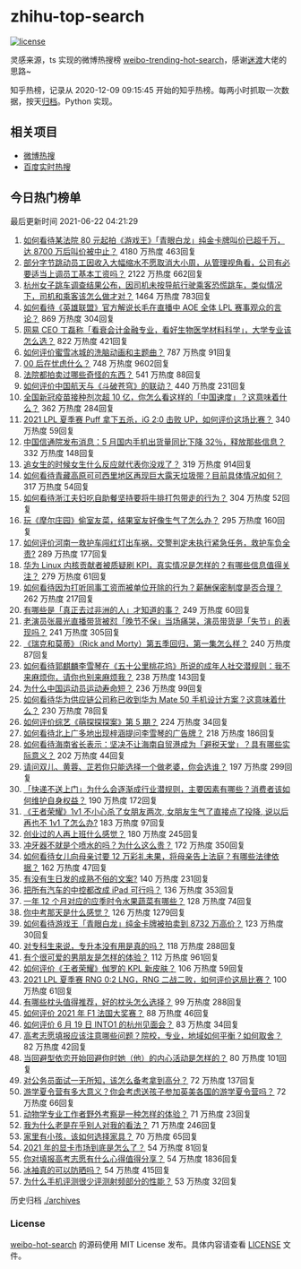 # zhihu-top-search

[![license](https://img.shields.io/github/license/Arrackisarookie/zhihu-top-search)](https://github.com/Arrackisarookie/zhihu-top-search/blob/master/LICENSE)

灵感来源，ts 实现的微博热搜榜 [weibo-trending-hot-search](https://github.com/justjavac/weibo-trending-hot-search)，感谢[迷渡](https://github.com/justjavac)大佬的思路~

知乎热榜，记录从 2020-12-09 09:15:45 开始的知乎热榜。每两小时抓取一次数据，按天[归档](./archives)。Python 实现。

## 相关项目
+ [微博热搜](https://github.com/Arrackisarookie/weibo-hot-search)
+ [百度实时热搜](https://github.com/Arrackisarookie/baidu-hot-search)

## 今日热门榜单

<!-- Rank Begin -->

最后更新时间 2021-06-22 04:21:29

1. [如何看待某法院 80 元起拍《游戏王》「青眼白龙」纯金卡牌叫价已超千万，达 8700 万后叫价被中止？](https://www.zhihu.com/question/466353604) 4180 万热度 463回复
1. [部分字节跳动员工因收入大幅缩水不愿取消大小周，从管理视角看，公司有必要适当上调员工基本工资吗？](https://www.zhihu.com/question/465515777) 2122 万热度 662回复
1. [杭州女子跳车调查结果公布，因司机未按导航行驶乘客恐慌跳车，类似情况下，司机和乘客该怎么做才对？](https://www.zhihu.com/question/466324039) 1464 万热度 783回复
1. [如何看待《英雄联盟》官方解说长毛在直播中 AOE 全体 LPL 赛事观众的言论？](https://www.zhihu.com/question/466051512) 869 万热度 304回复
1. [网易 CEO 丁磊称「看衰会计金融专业，看好生物医学材料科学」，大学专业该怎么选？](https://www.zhihu.com/question/466254911) 822 万热度 421回复
1. [如何评价蜜雪冰城的洗脑动画和主题曲？](https://www.zhihu.com/question/466309186) 787 万热度 91回复
1. [00 后在忧虑什么？](https://www.zhihu.com/question/393450972) 748 万热度 9602回复
1. [法院都拍卖过哪些奇怪的东西？](https://www.zhihu.com/question/299977989) 541 万热度 88回复
1. [如何评价中国航天与《斗破苍穹》的联动？](https://www.zhihu.com/question/465538922) 440 万热度 231回复
1. [全国新冠疫苗接种剂次超 10 亿，你怎么看这样的「中国速度」？这意味着什么？](https://www.zhihu.com/question/466136436) 362 万热度 284回复
1. [2021 LPL 夏季赛 Puff 拿下五杀，iG 2:0 击败 UP，如何评价这场比赛？](https://www.zhihu.com/question/466382286) 340 万热度 59回复
1. [中国信通院发布消息：5 月国内手机出货量同比下降 32％，释放那些信息？](https://www.zhihu.com/question/465502394) 332 万热度 148回复
1. [追女生的时候女生什么反应就代表你没戏了？](https://www.zhihu.com/question/437267039) 319 万热度 914回复
1. [如何看待青藏高原可可西里地区再现巨大露天垃圾带？目前具体情况如何？](https://www.zhihu.com/question/466184215) 317 万热度 54回复
1. [如何看待浙江夫妇吃自助餐坚持要将牛排打包带走的行为？](https://www.zhihu.com/question/465511011) 304 万热度 52回复
1. [玩《摩尔庄园》偷室友菜，结果室友好像生气了怎么办？](https://www.zhihu.com/question/463770388) 295 万热度 160回复
1. [如何评价河南一救护车闯红灯出车祸，交警判定未执行紧急任务，救护车负全责?](https://www.zhihu.com/question/465874196) 289 万热度 177回复
1. [华为 Linux 内核贡献者被质疑刷 KPI，真实情况是怎样的？有哪些信息值得关注？](https://www.zhihu.com/question/466111598) 279 万热度 61回复
1. [如何看待因为打听同事工资而被单位开除的行为？薪酬保密制度是否合理？](https://www.zhihu.com/question/466073910) 262 万热度 217回复
1. [有哪些是「真正去过非洲的人」才知道的事？](https://www.zhihu.com/question/463859117) 249 万热度 60回复
1. [老演员张晨光直播带货被怼「晚节不保」当场痛哭，演员带货是「失节」的表现吗？](https://www.zhihu.com/question/465949886) 241 万热度 305回复
1. [《瑞克和莫蒂》（Rick and Morty）第五季回归，第一集怎么样？](https://www.zhihu.com/question/466279343) 240 万热度 87回复
1. [如何看待郭麒麟李雪琴在《五十公里桃花坞》所说的成年人社交潜规则：我不来麻烦你，请你也别来麻烦我？](https://www.zhihu.com/question/466111211) 238 万热度 143回复
1. [为什么中国运动员运动寿命短？](https://www.zhihu.com/question/50191573) 236 万热度 99回复
1. [如何看待华为供应链公司称已收到华为 Mate 50 手机设计方案？这意味着什么？](https://www.zhihu.com/question/466148710) 230 万热度 78回复
1. [如何评价综艺《萌探探探案》第 5 期？](https://www.zhihu.com/question/465842205) 224 万热度 34回复
1. [如何看待北上广多地出现梓涵提问李雪琴的广告牌？](https://www.zhihu.com/question/465101848) 218 万热度 186回复
1. [如何看待海南省长表示：坚决不让海南自贸港成为「避税天堂」？具有哪些实际意义？](https://www.zhihu.com/question/466284419) 202 万热度 44回复
1. [请问双儿、黄蓉、芷若你只能选择一个做老婆，你会选谁？](https://www.zhihu.com/question/466002351) 197 万热度 299回复
1. [「快递不送上门」为什么会逐渐成行业潜规则，主要因素有哪些？消费者该如何维护自身权益？](https://www.zhihu.com/question/466340505) 190 万热度 172回复
1. [《王者荣耀》1v1 不小心杀了女朋友两次, 女朋友生气了直接点了投降, 说以后再也不 1v1 了怎么办?](https://www.zhihu.com/question/465443786) 183 万热度 97回复
1. [创业过的人再上班什么感觉？](https://www.zhihu.com/question/458719620) 180 万热度 245回复
1. [冲牙器不就是个喷水的吗？为什么这么贵？](https://www.zhihu.com/question/385465810) 172 万热度 350回复
1. [如何看待女儿向母亲讨要 12 万彩礼未果，将母亲告上法庭？有哪些法律依据？](https://www.zhihu.com/question/466079009) 162 万热度 47回复
1. [有没有生日发的成熟不俗的文案?](https://www.zhihu.com/question/413422913) 140 万热度 231回复
1. [把所有汽车的中控都改成 iPad 可行吗？](https://www.zhihu.com/question/26640735) 136 万热度 353回复
1. [一年 12 个月对应的应季时令水果蔬菜有哪些？](https://www.zhihu.com/question/21026884) 128 万热度 74回复
1. [你中考那天是什么感觉？](https://www.zhihu.com/question/387881309) 126 万热度 1279回复
1. [如何看待游戏王「青眼白龙」纯金卡牌被拍卖到 8732 万高价？](https://www.zhihu.com/question/466359089) 123 万热度 30回复
1. [对专科生来说，专升本没有用是真的吗？](https://www.zhihu.com/question/456766596) 118 万热度 288回复
1. [有个很可爱的男朋友是怎样的体验？](https://www.zhihu.com/question/27765219) 112 万热度 961回复
1. [如何评价《王者荣耀》伽罗的 KPL 新皮肤？](https://www.zhihu.com/question/464788987) 106 万热度 59回复
1. [2021 LPL 夏季赛 RNG 0:2 LNG，RNG 二战二败，如何评价这局比赛？](https://www.zhihu.com/question/466171736) 100 万热度 61回复
1. [有哪些枕头值得推荐，好的枕头怎么选择？](https://www.zhihu.com/question/27206297) 99 万热度 288回复
1. [如何评价 2021 年 F1 法国大奖赛？](https://www.zhihu.com/question/463458935) 88 万热度 46回复
1. [如何评价 6 月 19 日 INTO1 的杭州见面会？](https://www.zhihu.com/question/466005917) 83 万热度 34回复
1. [高考志愿填报应该注意哪些问题？院校，专业，地域如何平衡？如何取舍？](https://www.zhihu.com/question/462670569) 82 万热度 42回复
1. [当回避型依恋开始回避你时她（他）的内心活动是怎样的？](https://www.zhihu.com/question/337217828) 80 万热度 101回复
1. [对公务员面试一无所知，该怎么备考拿到高分？](https://www.zhihu.com/question/366961967) 72 万热度 137回复
1. [游学夏令营有多大意义？你会考虑送孩子参加英美各国的游学夏令营吗？](https://www.zhihu.com/question/462876869) 72 万热度 66回复
1. [动物学专业工作者野外考察是一种怎样的体验？](https://www.zhihu.com/question/52589324) 71 万热度 23回复
1. [我为什么老是在乎别人对我的看法？](https://www.zhihu.com/question/451987588) 71 万热度 246回复
1. [家里有小孩，该如何选择家具？](https://www.zhihu.com/question/287257063) 70 万热度 65回复
1. [2021 年的显卡市场到底是怎么了？](https://www.zhihu.com/question/465783055) 54 万热度 81回复
1. [你对填报高考志愿有什么心得值得分享？](https://www.zhihu.com/question/19651181) 54 万热度 1836回复
1. [冰袖真的可以防晒吗？](https://www.zhihu.com/question/324378524) 54 万热度 415回复
1. [为什么手机评测很少评测射频部分的性能？](https://www.zhihu.com/question/465837362) 53 万热度 32回复
<!-- Rank End -->

历史归档 [./archives](./archives)

### License

[weibo-hot-search](https://github.com/Arrackisarookie/zhihu-top-search) 的源码使用 MIT License 发布。具体内容请查看 [LICENSE](./LICENSE) 文件。
